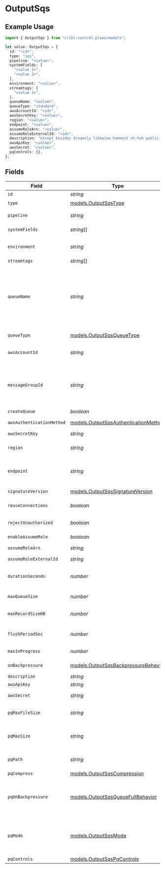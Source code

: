 # OutputSqs

## Example Usage

```typescript
import { OutputSqs } from "cribl-control-plane/models";

let value: OutputSqs = {
  id: "<id>",
  type: "sqs",
  pipeline: "<value>",
  systemFields: [
    "<value 1>",
    "<value 2>",
  ],
  environment: "<value>",
  streamtags: [
    "<value 1>",
  ],
  queueName: "<value>",
  queueType: "standard",
  awsAccountId: "<id>",
  awsSecretKey: "<value>",
  region: "<value>",
  endpoint: "<value>",
  assumeRoleArn: "<value>",
  assumeRoleExternalId: "<id>",
  description: "except besides dreamily likewise hammock uh-huh publicity",
  awsApiKey: "<value>",
  awsSecret: "<value>",
  pqControls: {},
};
```

## Fields

| Field                                                                                                                                                                                                                                                                                                                                                                                                        | Type                                                                                                                                                                                                                                                                                                                                                                                                         | Required                                                                                                                                                                                                                                                                                                                                                                                                     | Description                                                                                                                                                                                                                                                                                                                                                                                                  |
| ------------------------------------------------------------------------------------------------------------------------------------------------------------------------------------------------------------------------------------------------------------------------------------------------------------------------------------------------------------------------------------------------------------ | ------------------------------------------------------------------------------------------------------------------------------------------------------------------------------------------------------------------------------------------------------------------------------------------------------------------------------------------------------------------------------------------------------------ | ------------------------------------------------------------------------------------------------------------------------------------------------------------------------------------------------------------------------------------------------------------------------------------------------------------------------------------------------------------------------------------------------------------ | ------------------------------------------------------------------------------------------------------------------------------------------------------------------------------------------------------------------------------------------------------------------------------------------------------------------------------------------------------------------------------------------------------------ |
| `id`                                                                                                                                                                                                                                                                                                                                                                                                         | *string*                                                                                                                                                                                                                                                                                                                                                                                                     | :heavy_minus_sign:                                                                                                                                                                                                                                                                                                                                                                                           | Unique ID for this output                                                                                                                                                                                                                                                                                                                                                                                    |
| `type`                                                                                                                                                                                                                                                                                                                                                                                                       | [models.OutputSqsType](../models/outputsqstype.md)                                                                                                                                                                                                                                                                                                                                                           | :heavy_check_mark:                                                                                                                                                                                                                                                                                                                                                                                           | N/A                                                                                                                                                                                                                                                                                                                                                                                                          |
| `pipeline`                                                                                                                                                                                                                                                                                                                                                                                                   | *string*                                                                                                                                                                                                                                                                                                                                                                                                     | :heavy_minus_sign:                                                                                                                                                                                                                                                                                                                                                                                           | Pipeline to process data before sending out to this output                                                                                                                                                                                                                                                                                                                                                   |
| `systemFields`                                                                                                                                                                                                                                                                                                                                                                                               | *string*[]                                                                                                                                                                                                                                                                                                                                                                                                   | :heavy_minus_sign:                                                                                                                                                                                                                                                                                                                                                                                           | Fields to automatically add to events, such as cribl_pipe. Supports wildcards.                                                                                                                                                                                                                                                                                                                               |
| `environment`                                                                                                                                                                                                                                                                                                                                                                                                | *string*                                                                                                                                                                                                                                                                                                                                                                                                     | :heavy_minus_sign:                                                                                                                                                                                                                                                                                                                                                                                           | Optionally, enable this config only on a specified Git branch. If empty, will be enabled everywhere.                                                                                                                                                                                                                                                                                                         |
| `streamtags`                                                                                                                                                                                                                                                                                                                                                                                                 | *string*[]                                                                                                                                                                                                                                                                                                                                                                                                   | :heavy_minus_sign:                                                                                                                                                                                                                                                                                                                                                                                           | Tags for filtering and grouping in @{product}                                                                                                                                                                                                                                                                                                                                                                |
| `queueName`                                                                                                                                                                                                                                                                                                                                                                                                  | *string*                                                                                                                                                                                                                                                                                                                                                                                                     | :heavy_check_mark:                                                                                                                                                                                                                                                                                                                                                                                           | The name, URL, or ARN of the SQS queue to send events to. When a non-AWS URL is specified, format must be: '{url}/myQueueName'. Example: 'https://host:port/myQueueName'. Must be a JavaScript expression (which can evaluate to a constant value), enclosed in quotes or backticks. Can be evaluated only at init time. Example referencing a Global Variable: `https://host:port/myQueue-${C.vars.myVar}`. |
| `queueType`                                                                                                                                                                                                                                                                                                                                                                                                  | [models.OutputSqsQueueType](../models/outputsqsqueuetype.md)                                                                                                                                                                                                                                                                                                                                                 | :heavy_check_mark:                                                                                                                                                                                                                                                                                                                                                                                           | The queue type used (or created). Defaults to Standard.                                                                                                                                                                                                                                                                                                                                                      |
| `awsAccountId`                                                                                                                                                                                                                                                                                                                                                                                               | *string*                                                                                                                                                                                                                                                                                                                                                                                                     | :heavy_minus_sign:                                                                                                                                                                                                                                                                                                                                                                                           | SQS queue owner's AWS account ID. Leave empty if SQS queue is in same AWS account.                                                                                                                                                                                                                                                                                                                           |
| `messageGroupId`                                                                                                                                                                                                                                                                                                                                                                                             | *string*                                                                                                                                                                                                                                                                                                                                                                                                     | :heavy_minus_sign:                                                                                                                                                                                                                                                                                                                                                                                           | This parameter applies only to FIFO queues. The tag that specifies that a message belongs to a specific message group. Messages that belong to the same message group are processed in a FIFO manner. Use event field __messageGroupId to override this value.                                                                                                                                               |
| `createQueue`                                                                                                                                                                                                                                                                                                                                                                                                | *boolean*                                                                                                                                                                                                                                                                                                                                                                                                    | :heavy_minus_sign:                                                                                                                                                                                                                                                                                                                                                                                           | Create queue if it does not exist.                                                                                                                                                                                                                                                                                                                                                                           |
| `awsAuthenticationMethod`                                                                                                                                                                                                                                                                                                                                                                                    | [models.OutputSqsAuthenticationMethod](../models/outputsqsauthenticationmethod.md)                                                                                                                                                                                                                                                                                                                           | :heavy_minus_sign:                                                                                                                                                                                                                                                                                                                                                                                           | AWS authentication method. Choose Auto to use IAM roles.                                                                                                                                                                                                                                                                                                                                                     |
| `awsSecretKey`                                                                                                                                                                                                                                                                                                                                                                                               | *string*                                                                                                                                                                                                                                                                                                                                                                                                     | :heavy_minus_sign:                                                                                                                                                                                                                                                                                                                                                                                           | N/A                                                                                                                                                                                                                                                                                                                                                                                                          |
| `region`                                                                                                                                                                                                                                                                                                                                                                                                     | *string*                                                                                                                                                                                                                                                                                                                                                                                                     | :heavy_minus_sign:                                                                                                                                                                                                                                                                                                                                                                                           | AWS Region where the SQS queue is located. Required, unless the Queue entry is a URL or ARN that includes a Region.                                                                                                                                                                                                                                                                                          |
| `endpoint`                                                                                                                                                                                                                                                                                                                                                                                                   | *string*                                                                                                                                                                                                                                                                                                                                                                                                     | :heavy_minus_sign:                                                                                                                                                                                                                                                                                                                                                                                           | SQS service endpoint. If empty, defaults to the AWS Region-specific endpoint. Otherwise, it must point to SQS-compatible endpoint.                                                                                                                                                                                                                                                                           |
| `signatureVersion`                                                                                                                                                                                                                                                                                                                                                                                           | [models.OutputSqsSignatureVersion](../models/outputsqssignatureversion.md)                                                                                                                                                                                                                                                                                                                                   | :heavy_minus_sign:                                                                                                                                                                                                                                                                                                                                                                                           | Signature version to use for signing SQS requests                                                                                                                                                                                                                                                                                                                                                            |
| `reuseConnections`                                                                                                                                                                                                                                                                                                                                                                                           | *boolean*                                                                                                                                                                                                                                                                                                                                                                                                    | :heavy_minus_sign:                                                                                                                                                                                                                                                                                                                                                                                           | Reuse connections between requests, which can improve performance                                                                                                                                                                                                                                                                                                                                            |
| `rejectUnauthorized`                                                                                                                                                                                                                                                                                                                                                                                         | *boolean*                                                                                                                                                                                                                                                                                                                                                                                                    | :heavy_minus_sign:                                                                                                                                                                                                                                                                                                                                                                                           | Reject certificates that cannot be verified against a valid CA, such as self-signed certificates                                                                                                                                                                                                                                                                                                             |
| `enableAssumeRole`                                                                                                                                                                                                                                                                                                                                                                                           | *boolean*                                                                                                                                                                                                                                                                                                                                                                                                    | :heavy_minus_sign:                                                                                                                                                                                                                                                                                                                                                                                           | Use Assume Role credentials to access SQS                                                                                                                                                                                                                                                                                                                                                                    |
| `assumeRoleArn`                                                                                                                                                                                                                                                                                                                                                                                              | *string*                                                                                                                                                                                                                                                                                                                                                                                                     | :heavy_minus_sign:                                                                                                                                                                                                                                                                                                                                                                                           | Amazon Resource Name (ARN) of the role to assume                                                                                                                                                                                                                                                                                                                                                             |
| `assumeRoleExternalId`                                                                                                                                                                                                                                                                                                                                                                                       | *string*                                                                                                                                                                                                                                                                                                                                                                                                     | :heavy_minus_sign:                                                                                                                                                                                                                                                                                                                                                                                           | External ID to use when assuming role                                                                                                                                                                                                                                                                                                                                                                        |
| `durationSeconds`                                                                                                                                                                                                                                                                                                                                                                                            | *number*                                                                                                                                                                                                                                                                                                                                                                                                     | :heavy_minus_sign:                                                                                                                                                                                                                                                                                                                                                                                           | Duration of the assumed role's session, in seconds. Minimum is 900 (15 minutes), default is 3600 (1 hour), and maximum is 43200 (12 hours).                                                                                                                                                                                                                                                                  |
| `maxQueueSize`                                                                                                                                                                                                                                                                                                                                                                                               | *number*                                                                                                                                                                                                                                                                                                                                                                                                     | :heavy_minus_sign:                                                                                                                                                                                                                                                                                                                                                                                           | Maximum number of queued batches before blocking.                                                                                                                                                                                                                                                                                                                                                            |
| `maxRecordSizeKB`                                                                                                                                                                                                                                                                                                                                                                                            | *number*                                                                                                                                                                                                                                                                                                                                                                                                     | :heavy_minus_sign:                                                                                                                                                                                                                                                                                                                                                                                           | Maximum size (KB) of batches to send. Per the SQS spec, the max allowed value is 256 KB.                                                                                                                                                                                                                                                                                                                     |
| `flushPeriodSec`                                                                                                                                                                                                                                                                                                                                                                                             | *number*                                                                                                                                                                                                                                                                                                                                                                                                     | :heavy_minus_sign:                                                                                                                                                                                                                                                                                                                                                                                           | Maximum time between requests. Small values could cause the payload size to be smaller than the configured Max record size.                                                                                                                                                                                                                                                                                  |
| `maxInProgress`                                                                                                                                                                                                                                                                                                                                                                                              | *number*                                                                                                                                                                                                                                                                                                                                                                                                     | :heavy_minus_sign:                                                                                                                                                                                                                                                                                                                                                                                           | The maximum number of in-progress API requests before backpressure is applied.                                                                                                                                                                                                                                                                                                                               |
| `onBackpressure`                                                                                                                                                                                                                                                                                                                                                                                             | [models.OutputSqsBackpressureBehavior](../models/outputsqsbackpressurebehavior.md)                                                                                                                                                                                                                                                                                                                           | :heavy_minus_sign:                                                                                                                                                                                                                                                                                                                                                                                           | How to handle events when all receivers are exerting backpressure                                                                                                                                                                                                                                                                                                                                            |
| `description`                                                                                                                                                                                                                                                                                                                                                                                                | *string*                                                                                                                                                                                                                                                                                                                                                                                                     | :heavy_minus_sign:                                                                                                                                                                                                                                                                                                                                                                                           | N/A                                                                                                                                                                                                                                                                                                                                                                                                          |
| `awsApiKey`                                                                                                                                                                                                                                                                                                                                                                                                  | *string*                                                                                                                                                                                                                                                                                                                                                                                                     | :heavy_minus_sign:                                                                                                                                                                                                                                                                                                                                                                                           | N/A                                                                                                                                                                                                                                                                                                                                                                                                          |
| `awsSecret`                                                                                                                                                                                                                                                                                                                                                                                                  | *string*                                                                                                                                                                                                                                                                                                                                                                                                     | :heavy_minus_sign:                                                                                                                                                                                                                                                                                                                                                                                           | Select or create a stored secret that references your access key and secret key                                                                                                                                                                                                                                                                                                                              |
| `pqMaxFileSize`                                                                                                                                                                                                                                                                                                                                                                                              | *string*                                                                                                                                                                                                                                                                                                                                                                                                     | :heavy_minus_sign:                                                                                                                                                                                                                                                                                                                                                                                           | The maximum size to store in each queue file before closing and optionally compressing (KB, MB, etc.)                                                                                                                                                                                                                                                                                                        |
| `pqMaxSize`                                                                                                                                                                                                                                                                                                                                                                                                  | *string*                                                                                                                                                                                                                                                                                                                                                                                                     | :heavy_minus_sign:                                                                                                                                                                                                                                                                                                                                                                                           | The maximum disk space that the queue can consume (as an average per Worker Process) before queueing stops. Enter a numeral with units of KB, MB, etc.                                                                                                                                                                                                                                                       |
| `pqPath`                                                                                                                                                                                                                                                                                                                                                                                                     | *string*                                                                                                                                                                                                                                                                                                                                                                                                     | :heavy_minus_sign:                                                                                                                                                                                                                                                                                                                                                                                           | The location for the persistent queue files. To this field's value, the system will append: /<worker-id>/<output-id>.                                                                                                                                                                                                                                                                                        |
| `pqCompress`                                                                                                                                                                                                                                                                                                                                                                                                 | [models.OutputSqsCompression](../models/outputsqscompression.md)                                                                                                                                                                                                                                                                                                                                             | :heavy_minus_sign:                                                                                                                                                                                                                                                                                                                                                                                           | Codec to use to compress the persisted data                                                                                                                                                                                                                                                                                                                                                                  |
| `pqOnBackpressure`                                                                                                                                                                                                                                                                                                                                                                                           | [models.OutputSqsQueueFullBehavior](../models/outputsqsqueuefullbehavior.md)                                                                                                                                                                                                                                                                                                                                 | :heavy_minus_sign:                                                                                                                                                                                                                                                                                                                                                                                           | How to handle events when the queue is exerting backpressure (full capacity or low disk). 'Block' is the same behavior as non-PQ blocking. 'Drop new data' throws away incoming data, while leaving the contents of the PQ unchanged.                                                                                                                                                                        |
| `pqMode`                                                                                                                                                                                                                                                                                                                                                                                                     | [models.OutputSqsMode](../models/outputsqsmode.md)                                                                                                                                                                                                                                                                                                                                                           | :heavy_minus_sign:                                                                                                                                                                                                                                                                                                                                                                                           | In Error mode, PQ writes events to the filesystem if the Destination is unavailable. In Backpressure mode, PQ writes events to the filesystem when it detects backpressure from the Destination. In Always On mode, PQ always writes events to the filesystem.                                                                                                                                               |
| `pqControls`                                                                                                                                                                                                                                                                                                                                                                                                 | [models.OutputSqsPqControls](../models/outputsqspqcontrols.md)                                                                                                                                                                                                                                                                                                                                               | :heavy_minus_sign:                                                                                                                                                                                                                                                                                                                                                                                           | N/A                                                                                                                                                                                                                                                                                                                                                                                                          |